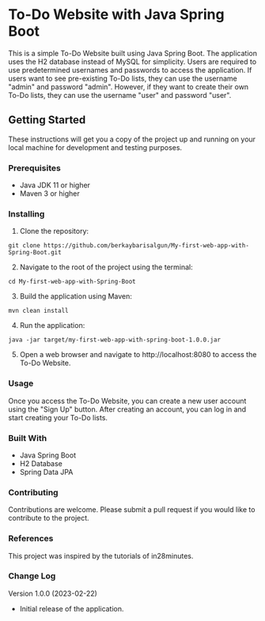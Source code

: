# To-Do Website with Java Spring Boot
This is a simple To-Do Website built using Java Spring Boot. The application uses the H2 database instead of MySQL for simplicity. Users are required to use predetermined usernames and passwords to access the application. If users want to see pre-existing To-Do lists, they can use the username "admin" and password "admin". However, if they want to create their own To-Do lists, they can use the username "user" and password "user".
## Getting Started
These instructions will get you a copy of the project up and running on your local machine for development and testing purposes.

### Prerequisites
- Java JDK 11 or higher
- Maven 3 or higher

### Installing
1. Clone the repository:
```console
git clone https://github.com/berkaybarisalgun/My-first-web-app-with-Spring-Boot.git
```
2. Navigate to the root of the project using the terminal:
```console
cd My-first-web-app-with-Spring-Boot
```

3. Build the application using Maven:
```console
mvn clean install
```

4. Run the application:
```console
java -jar target/my-first-web-app-with-spring-boot-1.0.0.jar
```

5. Open a web browser and navigate to http://localhost:8080 to access the To-Do Website.

### Usage

Once you access the To-Do Website, you can create a new user account using the "Sign Up" button. After creating an account, you can log in and start creating your To-Do lists.

### Built With
- Java Spring Boot
- H2 Database
- Spring Data JPA

### Contributing
Contributions are welcome. Please submit a pull request if you would like to contribute to the project.

### References
This project was inspired by the tutorials of in28minutes.

### Change Log
Version 1.0.0 (2023-02-22)
- Initial release of the application.



